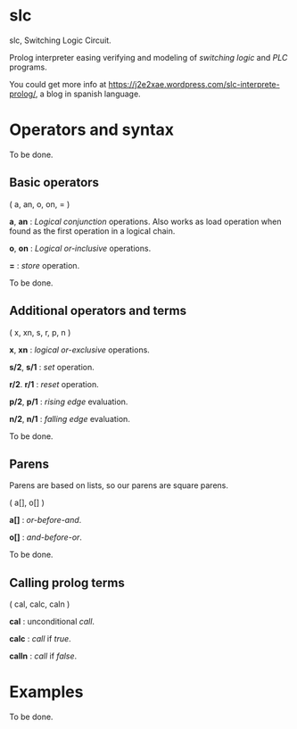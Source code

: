 # slc
slc, Switching Logic Circuit.

Prolog interpreter easing verifying and modeling of *switching logic* and *PLC* programs.


You could get more info at https://j2e2xae.wordpress.com/slc-interprete-prolog/, a blog in spanish language.

# Operators and syntax
To be done.

## Basic operators
( a, an, o, on, = )

**a**, **an** : *Logical conjunction* operations. Also works as load operation when found as the first operation in a logical chain.

**o**, **on** : *Logical or-inclusive* operations.

**=** : *store* operation.

To be done.

## Additional operators and terms
( x, xn, s, r, p, n )

**x**, **xn** : *logical or-exclusive* operations.


**s/2**, **s/1** : *set* operation.

**r/2**. **r/1** : *reset* operation.


**p/2**, **p/1** : *rising edge* evaluation.

**n/2**, **n/1** : *falling edge* evaluation.

To be done.

## Parens
Parens are based on lists, so our parens are square parens.

( a[], o[] )

**a[]** : *or-before-and*.

**o[]** : *and-before-or*.

To be done.

## Calling prolog terms
( cal, calc, caln )

**cal** : unconditional *call*.

**calc** : *call* if *true*.

**calln** : *call* if *false*.

# Examples
To be done.
